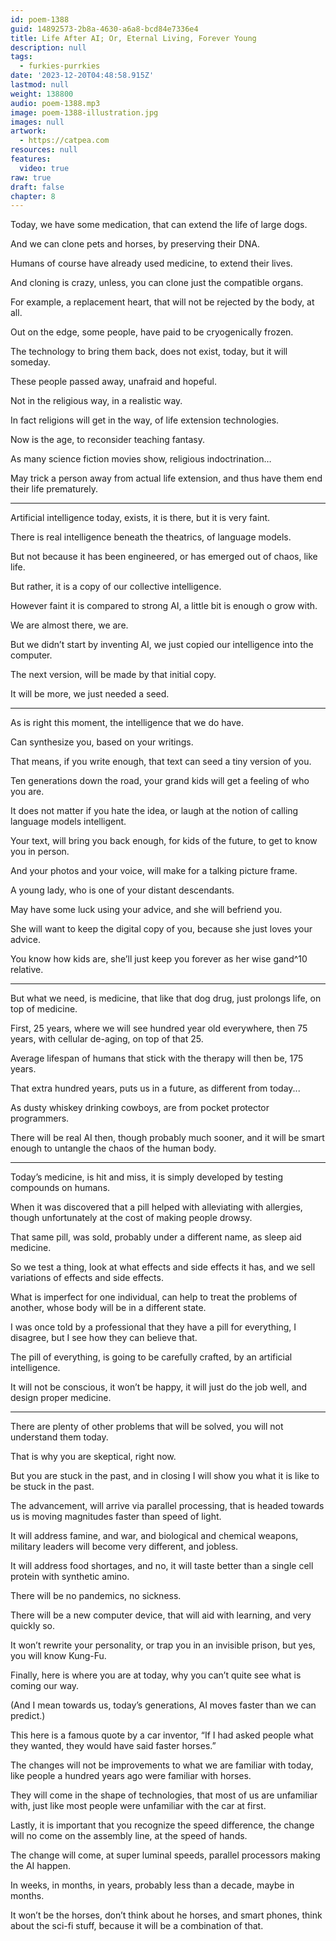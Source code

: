 ```yaml
---
id: poem-1388
guid: 14892573-2b8a-4630-a6a8-bcd84e7336e4
title: Life After AI; Or, Eternal Living, Forever Young
description: null
tags:
  - furkies-purrkies
date: '2023-12-20T04:48:58.915Z'
lastmod: null
weight: 138800
audio: poem-1388.mp3
image: poem-1388-illustration.jpg
images: null
artwork:
  - https://catpea.com
resources: null
features:
  video: true
raw: true
draft: false
chapter: 8
---
```


Today, we have some medication,
that can extend the life of large dogs.

And we can clone pets and horses,
by preserving their DNA.

Humans of course have already used medicine,
to extend their lives.

And cloning is crazy,
unless, you can clone just the compatible organs.

For example, a replacement heart,
that will not be rejected by the body, at all.

Out on the edge, some people,
have paid to be cryogenically frozen.

The technology to bring them back,
does not exist, today, but it will someday.

These people passed away,
unafraid and hopeful.

Not in the religious way,
in a realistic way.

In fact religions will get in the way,
of life extension technologies.

Now is the age,
to reconsider teaching fantasy.

As many science fiction movies show,
religious indoctrination…

May trick a person away from actual life extension,
and thus have them end their life prematurely.

---

Artificial intelligence today,
exists, it is there, but it is very faint.

There is real intelligence beneath the theatrics,
of language models.

But not because it has been engineered,
or has emerged out of chaos, like life.

But rather,
it is a copy of our collective intelligence.

However faint it is compared to strong AI,
a little bit is enough o grow with.

We are almost there,
we are.

But we didn’t start by inventing AI,
we just copied our intelligence into the computer.

The next version,
will be made by that initial copy.

It will be more,
we just needed a seed.

---

As is right this moment,
the intelligence that we do have.

Can synthesize you,
based on your writings.

That means, if you write enough,
that text can seed a tiny version of you.

Ten generations down the road,
your grand kids will get a feeling of who you are.

It does not matter if you hate the idea,
or laugh at the notion of calling language models intelligent.

Your text, will bring you back enough,
for kids of the future, to get to know you in person.

And your photos and your voice,
will make for a talking picture frame.

A young lady,
who is one of your distant descendants.

May have some luck using your advice,
and she will befriend you.

She will want to keep the digital copy of you,
because she just loves your advice.

You know how kids are,
she’ll just keep you forever as her wise gand^10 relative.

---

But what we need, is medicine,
that like that dog drug, just prolongs life, on top of medicine.

First, 25 years, where we will see hundred year old everywhere,
then 75 years, with cellular de-aging, on top of that 25.

Average lifespan of humans that stick with the therapy will then be,
175 years.

That extra hundred years, puts us in a future,
as different from today...

As dusty whiskey drinking cowboys,
are from pocket protector programmers.

There will be real AI then, though probably much sooner,
and it will be smart enough to untangle the chaos of the human body.

---

Today’s medicine, is hit and miss,
it is simply developed by testing compounds on humans.

When it was discovered that a pill helped with alleviating with allergies,
though unfortunately at the cost of making people drowsy.

That same pill, was sold, probably under a different name,
as sleep aid medicine.

So we test a thing, look at what effects and side effects it has,
and we sell variations of effects and side effects.

What is imperfect for one individual,
can help to treat the problems of another, whose body will be in a different state.

I was once told by a professional that they have a pill for everything,
I disagree, but I see how they can believe that.

The pill of everything, is going to be carefully crafted,
by an artificial intelligence.

It will not be conscious, it won’t be happy,
it will just do the job well, and design proper medicine.

---

There are plenty of other problems that will be solved,
you will not understand them today.

That is why you are skeptical,
right now.

But you are stuck in the past,
and in closing I will show you what it is like to be stuck in the past.

The advancement, will arrive via parallel processing,
that is headed towards us is moving magnitudes faster than speed of light.

It will address famine, and war, and biological and chemical weapons,
military leaders will become very different, and jobless.

It will address food shortages,
and no, it will taste better than a single cell protein with synthetic amino.

There will be no pandemics,
no sickness.

There will be a new computer device,
that will aid with learning, and very quickly so.

It won’t rewrite your personality, or trap you in an invisible prison,
but yes, you will know Kung-Fu.

Finally, here is where you are at today,
why you can’t quite see what is coming our way.

(And I mean towards us, today’s generations,
AI moves faster than we can predict.)

This here is a famous quote by a car inventor,
“If I had asked people what they wanted, they would have said faster horses.”

The changes will not be improvements to what we are familiar with today,
like people a hundred years ago were familiar with horses.

They will come in the shape of technologies,
that most of us are unfamiliar with, just like most people were unfamiliar with the car at first.

Lastly, it is important that you recognize the speed difference,
the change will no come on the assembly line, at the speed of hands.

The change will come, at super luminal speeds,
parallel processors making the AI happen.

In weeks, in months, in years,
probably less than a decade, maybe in months.

It won’t be the horses, don’t think about he horses, and smart phones,
think about the sci-fi stuff, because it will be a  combination of that.

